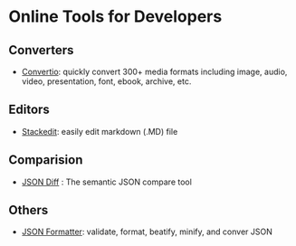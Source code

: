 # Online Tools for Developers

## Converters
- [Convertio](https://convertio.co/): quickly convert 300+ media formats including image, audio, video, presentation, font, ebook, archive, etc.

## Editors
- [Stackedit](https://stackedit.io/): easily edit markdown (.MD) file

## Comparision
- [JSON Diff](https://www.jsondiff.com/) : The semantic JSON compare tool

## Others
- [JSON Formatter](https://jsonformatter.org/): validate, format, beatify, minify, and conver JSON